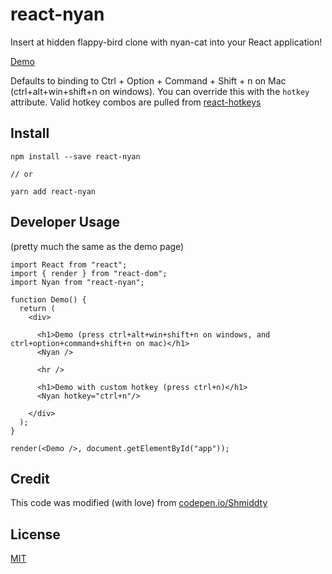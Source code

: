 # react-nyan

Insert at hidden flappy-bird clone with nyan-cat into your React application!

[Demo](https://therebelrobot.com/react-nyan)

Defaults to binding to Ctrl + Option + Command + Shift + n on Mac (ctrl+alt+win+shift+n on windows). You can override this with the `hotkey` attribute. Valid hotkey combos are pulled from [react-hotkeys](https://github.com/greena13/react-hotkeys#key-combinations--sequences)

## Install

```
npm install --save react-nyan

// or

yarn add react-nyan
```

## Developer Usage

(pretty much the same as the demo page)
```
import React from "react";
import { render } from "react-dom";
import Nyan from "react-nyan";

function Demo() {
  return (
    <div>

      <h1>Demo (press ctrl+alt+win+shift+n on windows, and ctrl+option+command+shift+n on mac)</h1>
      <Nyan />

      <hr />

      <h1>Demo with custom hotkey (press ctrl+n)</h1>
      <Nyan hotkey="ctrl+n"/>

    </div>
  );
}

render(<Demo />, document.getElementById("app"));
```

## Credit
This code was modified (with love) from [codepen.io/Shmiddty](https://codepen.io/Shmiddty/pen/ezHJD)

## License
[MIT](https://tldrlegal.com/license/mit-license)
